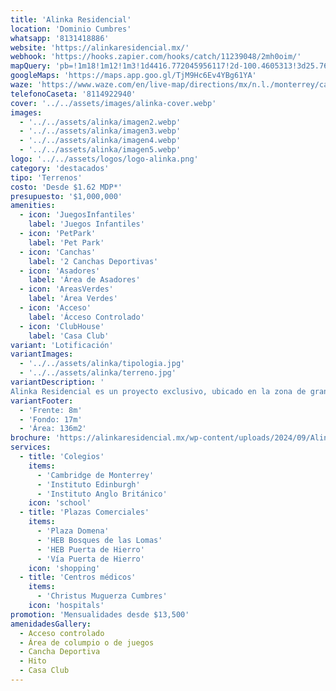 ```yaml
---
title: 'Alinka Residencial'
location: 'Dominio Cumbres'
whatsapp: '8131418886'
website: 'https://alinkaresidencial.mx/'
webhook: 'https://hooks.zapier.com/hooks/catch/11239048/2mh0oim/'
mapQuery: 'pb=!1m18!1m12!1m3!1d4416.772045956117!2d-100.4605313!3d25.7604521!2m3!1f0!2f0!3f0!3m2!1i1024!2i768!4f13.1!3m3!1m2!1s0x86629a1fa4885ea7%3A0x63b77e1f02597200!2sCaseta%20Dominio%20Cumbres!5e1!3m2!1sen!2sus!4v1728403661746!5m2!1sen!2sus'
googleMaps: 'https://maps.app.goo.gl/TjM9Hc6Ev4YBg61YA'
waze: 'https://www.waze.com/en/live-map/directions/mx/n.l./monterrey/caseta-dominio-cumbres?place=ChIJp16IpB-aYoYRAHJZAh9-t2M'
telefonoCaseta: '8114922940'
cover: '../../assets/images/alinka-cover.webp'
images:
  - '../../assets/alinka/imagen2.webp'
  - '../../assets/alinka/imagen3.webp'
  - '../../assets/alinka/imagen4.webp'
  - '../../assets/alinka/imagen5.webp'
logo: '../../assets/logos/logo-alinka.png'
category: 'destacados'
tipo: 'Terrenos'
costo: 'Desde $1.62 MDP*'
presupuesto: '$1,000,000'
amenities:
  - icon: 'JuegosInfantiles'
    label: 'Juegos Infantiles'
  - icon: 'PetPark'
    label: 'Pet Park'
  - icon: 'Canchas'
    label: '2 Canchas Deportivas'
  - icon: 'Asadores'
    label: 'Área de Asadores'
  - icon: 'AreasVerdes'
    label: 'Área Verdes'
  - icon: 'Acceso'
    label: 'Ácceso Controlado'
  - icon: 'ClubHouse'
    label: 'Casa Club'
variant: 'Lotificación'
variantImages:
  - '../../assets/alinka/tipologia.jpg'
  - '../../assets/alinka/terreno.jpg'
variantDescription: '
Alinka Residencial es un proyecto exclusivo, ubicado en la zona de gran plusvalía y crecimiento continuo de Dominio Cumbres.'
variantFooter: 
  - 'Frente: 8m'
  - 'Fondo: 17m'
  - 'Área: 136m2'
brochure: 'https://alinkaresidencial.mx/wp-content/uploads/2024/09/Alinka-Residencial-Brochure.pdf'
services:
  - title: 'Colegios'
    items:
      - 'Cambridge de Monterrey'
      - 'Instituto Edinburgh'
      - 'Instituto Anglo Británico'
    icon: 'school'
  - title: 'Plazas Comerciales'
    items:
      - 'Plaza Domena'
      - 'HEB Bosques de las Lomas'
      - 'HEB Puerta de Hierro'
      - 'Vía Puerta de Hierro'
    icon: 'shopping'
  - title: 'Centros médicos'
    items:
      - 'Christus Muguerza Cumbres'
    icon: 'hospitals'
promotion: 'Mensualidades desde $13,500'
amenidadesGallery:
  - Acceso controlado
  - Área de columpio o de juegos
  - Cancha Deportiva
  - Hito
  - Casa Club
---
```

